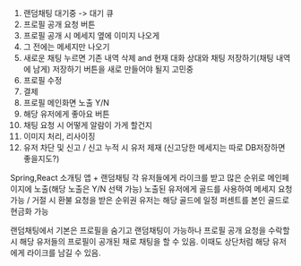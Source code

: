 1. 랜덤채팅 대기중 -> 대기 큐
2. 프로필 공개 요청 버튼
3. 프로필 공개 시 메세지 옆에 이미지 나오게
4. 그 전에는 메세지만 나오기
5. 새로운 채팅 누르면 기존 내역 삭제 and 현재 대화 상대와 채팅 저장하기(채팅 내역에 남게) 저장하기 버튼을 새로 만들어야 될지 고민중
6. 프로필 수정
7. 결제
8. 프로필 메인화면 노출 Y/N
9. 해당 유저에게 좋아요 버튼
10. 채팅 요청 시 어떻게 알람이 가게 할건지
11. 이미지 처리, 리사이징
12. 유저 차단 및 신고 / 신고 누적 시 유저 제재 (신고당한 메세지는 따로 DB저장하면 좋을지도?)


Spring,React 소개팅 앱 + 랜덤채팅 
각 유저들에게 라이크를 받고 많은 순위로 메인페이지에 노출(해당 노출은 Y/N 선택 가능)
노출된 유저에게 골드를 사용하여 메세지 요청 가능 / 거절 시 환불
요청을 받은 순위권 유저는 해당 골드에 일정 퍼센트를 본인 골드로 현금화 가능

랜덤채팅에서 기본은 프로필을 숨기고 랜덤채팅이 가능하나 프로필 공개 요청을 수락할 시 
해당 유저들의 프로필이 공개된 채로 채팅을 할 수 있음.
이때도 상단처럼 해당 유저에게 라이크를 남길 수 있음.

